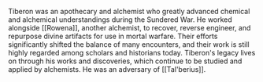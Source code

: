 Tiberon was an apothecary and alchemist who greatly advanced chemical and alchemical understandings during the Sundered War. He worked alongside [[Rowena]], another alchemist, to recover, reverse engineer, and repurpose divine artifacts for use in mortal warfare. Their efforts significantly shifted the balance of many encounters, and their work is still highly regarded among scholars and historians today. Tiberon's legacy lives on through his works and discoveries, which continue to be studied and applied by alchemists. He was an adversary of [[Tal'berius]].